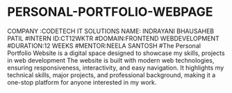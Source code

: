 # PERSONAL-PORTFOLIO-WEBPAGE
COMPANY :CODETECH IT SOLUTIONS
NAME: INDRAYANI BHAUSAHEB PATIL
#INTERN ID:CT12WKTR
#DOMAIN:FRONTEND WEBDEVELOPMENT
#DURATION:12 WEEKS
#MENTOR:NEELA SANTOSH
#The Personal Portfolio Website is a digital space designed to showcase my skills, projects in web development The website is built with modern web technologies, ensuring responsiveness, interactivity, and easy navigation. It highlights my technical skills, major projects, and professional background, making it a one-stop platform for anyone interested in my work.
